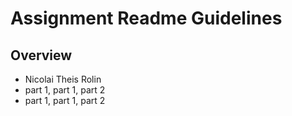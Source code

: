 # Assignment Readme Guidelines

## Overview

- Nicolai Theis Rolin
- part 1, part 1, part 2
- part 1, part 1, part 2
